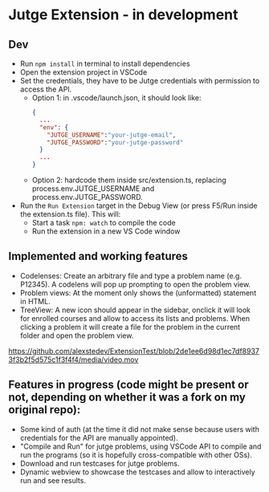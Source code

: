 # Jutge Extension - in development

## Dev
- Run `npm install` in terminal to install dependencies
- Open the extension project in VSCode
- Set the credentials, they have to be Jutge credentials with permission to access the API.
    - Option 1: in .vscode/launch.json, it should look like:
        ```json
        {
          ...
          "env": {
            "JUTGE_USERNAME":"your-jutge-email",
            "JUTGE_PASSWORD":"your-jutge-password"
          }
          ...
        }
        ```
    - Option 2: hardcode them inside src/extension.ts, replacing process.env.JUTGE\_USERNAME and process.env.JUTGE\_PASSWORD.
- Run the `Run Extension` target in the Debug View (or press F5/Run inside the extension.ts file). This will:
	- Start a task `npm: watch` to compile the code
	- Run the extension in a new VS Code window

## Implemented and working features
- Codelenses: Create an arbitrary file and type a problem name (e.g. P12345). A codelens will pop up prompting to open the problem view.
- Problem views: At the moment only shows the (unformatted) statement in HTML.
- TreeView: A new icon should appear in the sidebar, onclick it will look for enrolled courses and allow to access its lists and problems. When clicking a problem it will create a file for the problem in the current folder and open the problem view. 

https://github.com/alexstedev/ExtensionTest/blob/2de1ee6d98d1ec7df89373f3b2f5d575c1f3f4f4/media/video.mov

## Features in progress (code might be present or not, depending on whether it was a fork on my original repo):
- Some kind of auth (at the time it did not make sense because users with credentials for the API are manually appointed).
- "Compile and Run" for jutge problems, using VSCode API to compile and run the programs (so it is hopefully cross-compatible with other OSs).
- Download and run testcases for jutge problems.
- Dynamic webview to showcase the testcases and allow to interactively run and see results.

